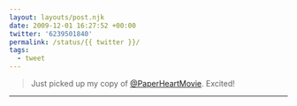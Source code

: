 ```yaml
---
layout: layouts/post.njk
date: 2009-12-01 16:27:52 +00:00
twitter: '6239501840'
permalink: /status/{{ twitter }}/
tags: 
  - tweet
---
```


> Just picked up my copy of [@PaperHeartMovie](https://twitter.com/PaperHeartMovie). Excited!

---
